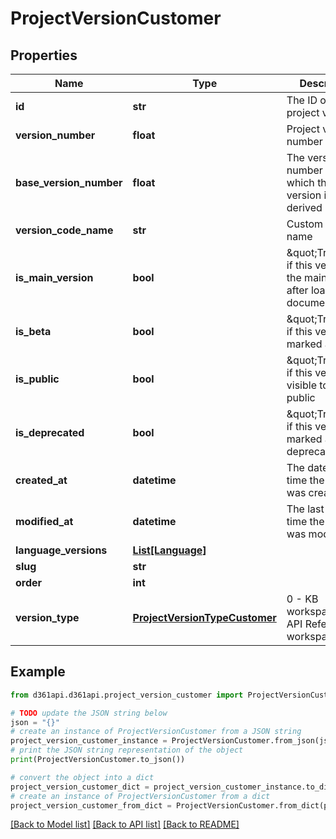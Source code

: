 # ProjectVersionCustomer


## Properties

Name | Type | Description | Notes
------------ | ------------- | ------------- | -------------
**id** | **str** | The ID of the project version | [optional] 
**version_number** | **float** | Project version number | [optional] 
**base_version_number** | **float** | The version number from which this version is derived | [optional] 
**version_code_name** | **str** | Custom version name | [optional] 
**is_main_version** | **bool** | \&quot;True\&quot; if this version is the main version after loading documentation | [optional] 
**is_beta** | **bool** | \&quot;True\&quot; if this version is marked as Beta | [optional] 
**is_public** | **bool** | \&quot;True\&quot; if this version is visible to the public | [optional] 
**is_deprecated** | **bool** | \&quot;True\&quot; if this version is marked as deprecated | [optional] 
**created_at** | **datetime** | The date and time the version was created | [optional] 
**modified_at** | **datetime** | The last date and time the version was modified | [optional] 
**language_versions** | [**List[Language]**](Language.md) |  | [optional] 
**slug** | **str** |  | [optional] 
**order** | **int** |  | [optional] 
**version_type** | [**ProjectVersionTypeCustomer**](ProjectVersionTypeCustomer.md) | 0 - KB workspace ; 1 - API Reference workspace; | [optional] 

## Example

```python
from d361api.d361api.project_version_customer import ProjectVersionCustomer

# TODO update the JSON string below
json = "{}"
# create an instance of ProjectVersionCustomer from a JSON string
project_version_customer_instance = ProjectVersionCustomer.from_json(json)
# print the JSON string representation of the object
print(ProjectVersionCustomer.to_json())

# convert the object into a dict
project_version_customer_dict = project_version_customer_instance.to_dict()
# create an instance of ProjectVersionCustomer from a dict
project_version_customer_from_dict = ProjectVersionCustomer.from_dict(project_version_customer_dict)
```
[[Back to Model list]](../README.md#documentation-for-models) [[Back to API list]](../README.md#documentation-for-api-endpoints) [[Back to README]](../README.md)


